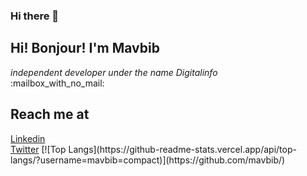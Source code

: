 ### Hi there 👋

<!--
**mavbib/mavbib** is a ✨ _special_ ✨ repository because its `README.md` (this file) appears on your GitHub profile.

Here are some ideas to get you started:

- 🔭 I’m currently working on ...
- 🌱 I’m currently learning ...
- 👯 I’m looking to collaborate on ...
- 🤔 I’m looking for help with ...
- 💬 Ask me about ...
- 📫 How to reach me: ...
- 😄 Pronouns: ...
- ⚡ Fun fact: ...
-->
<h2>Hi! Bonjour! I'm Mavbib</h2>
<em>independent developer under the name Digitalinfo</em><br/>
:mailbox_with_no_mail:<h2>Reach me at</h2>
<a href="http://www.linkedin.com/in/marc-andre-veilleux-aa367b72">Linkedin</a><br/>
<a href="https://twitter.com/xaltran">Twitter</a>
[![Top Langs](https://github-readme-stats.vercel.app/api/top-langs/?username=mavbib=compact)](https://github.com/mavbib/)

